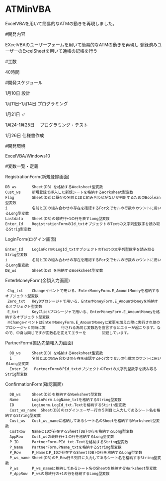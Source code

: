 # ATMinVBA
  ExcelVBAを用いて簡易的なATMの動きを再現しました。

#開発内容
   
   EXcelVBAのユーザーフォームを用いて簡易的なATMの動きを再現し
  登録済みユーザーのExcelSheetを用いて通帳の記帳を行う

#工数
  
  40時間

#開発スケジュール

  1月10日         設計
  
  1月11日-1月14日 プログラミング
  
  1月21日         〃
  
  1月24-1月25日　 プログラミング・テスト
  
  1月26日         仕様書作成

#開発環境

ExcelVBA/Windows10

#変数一覧・定義

  RegistrationForm(新規登録画面)
  
    DB_ws       Sheet(DB）を格納するWoeksheet型変数   
    Cust_ws     新規登録で挿入した新規シートを格納するWorksheet型変数
    Flag        Sheet(DB)に既存の名前とIDと組み合わせがないか判断するためのBoolean型変数
    i           名前とIDの組み合わせの存在を確認するFor文でセルの行数のカウントに用いるLong型変数
    Lastdata    Sheet(DB)の最終行+1の行を表すLong型変数
    Enter_Id    RegistrationFormのId_txtオブジェクトのTextの文字列型数字を読み取るStrig型変数
    
  LoginForm(ログイン画面)
    
    Enter_Id    LoginFormのLogId_txtオブジェクトのTextの文字列型数字を読み取るStrig型変数
    i           名前とIDの組み合わせの存在を確認するFor文でセルの行数のカウントに用いるLong型変数
    DB_ws       Sheet(DB）を格納するWoeksheet型変数
    
  EnterMoneyForm(金額入力画面)
   
     Chg_txt    Changeイベントで用いる、EnterMoneyForm.E_AmountMoneyを格納するオブジェクト型変数
     Zero_txt   Key0プロシージャで用いる、EnterMoneyForm.E_AmountMoneyを格納するオブジェクト型変数
     E_txt      KeyClickプロシージャで用いる、EnterMoneyForm.E_AmountMoneyを格納するオブジェクト型変数
     ※ChangeイベントはEnterMoneyForm.E_AmountMoneyに変更を加えた際に実行され他のプロシージャと同時に実       行される為同じ変数名を宣言するとエラーが起こります。なので、中身は同じですが変数名を変えてエラーを       回避しています。
     
  PartnerForm(振込先情報入力画面)
    
      DB_ws     Sheet(DB）を格納するWoeksheet型変数
      i         名前とIDの組み合わせの存在を確認するFor文でセルの行数のカウントに用いるLong型変数
      Enter_Id   PartnerFormのPId_txtオブジェクトのTextの文字列型数字を読み取るStrig型変数

  ConfirmationForm(確認画面)
    
      DB_ws     Sheet(DB)を格納するWoeksheet型変数
      Name      LoginForm.LogName_txtを格納するString型変数
      ID        Loginorm.LogId_txt.Textを格納するStirin型変数
      Cust_ws_name  Sheet(DB)のログインユーザー行の５列目に入力してあるシート名を格納するString型変数
      Cust_ws   Cust_ws_nameに格納してあるシート名のSheetを格納するWorksheet型変数
      CustRow   NameとIDが存在するSheet(DB)の行を格納するLong型変数
      AppRow    Cust_wsの最終行+１の行を格納するLong型変数
      P_ID      PartnerForm.PId_txt.Textを格納するString型変数
      P_Name    PartnerForm.PName_txtを格納するString型変数
      P_Row     P_NameとP_IDが存在するSheet(DB)の行を格納するLong型変数
      P_ws_name Sheet(DB)のP_Row行５列目に入力してあるシート名を格納するString型変数
      P_ws      P_ws_nameに格納してあるシート名のSheetを格納するWorksheet型変数
      P_AppRow  P_wsの最終行の+1の行を格納するLong型変数
      












